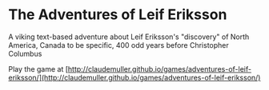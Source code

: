 # The Adventures of Leif Eriksson
A viking text-based adventure about Leif Eriksson's "discovery" of North America, Canada to be specific, 400 odd years before Christopher Columbus

Play the game at [http://claudemuller.github.io/games/adventures-of-leif-eriksson/](http://claudemuller.github.io/games/adventures-of-leif-eriksson/)